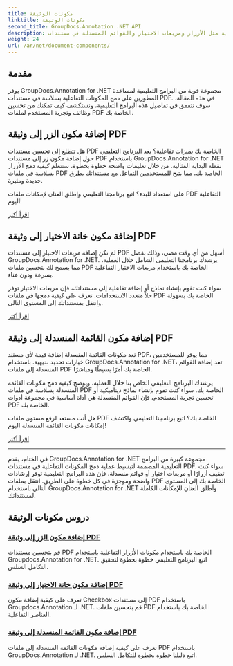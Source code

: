 ```yaml
---
title: مكونات الوثيقة
linktitle: مكونات الوثيقة
second_title: GroupDocs.Annotation .NET API
description: اكتشف برامج تعليمية شاملة حول دمج المكونات التفاعلية مثل الأزرار ومربعات الاختيار والقوائم المنسدلة في مستندات PDF باستخدام GroupDocs.Annotation .NET.
weight: 24
url: /ar/net/document-components/
---
```

## مقدمة

يوفر GroupDocs.Annotation for .NET مجموعة قوية من البرامج التعليمية لمساعدة المطورين على دمج المكونات التفاعلية بسلاسة في مستندات PDF. في هذه المقالة، سوف نتعمق في تفاصيل هذه البرامج التعليمية، ونستكشف كيف تمكنك من تحسين وظائف وتجربة المستخدم لملفات PDF الخاصة بك.

## إضافة مكون الزر إلى وثيقة PDF

هل تتطلع إلى تحسين مستندات PDF الخاصة بك بميزات تفاعلية؟ يعد البرنامج التعليمي حول إضافة مكون زر إلى مستندات PDF باستخدام GroupDocs.Annotation for .NET نقطة البداية المثالية. من خلال تعليمات واضحة خطوة بخطوة، ستتعلم كيفية دمج الأزرار بسلاسة في ملفات PDF الخاصة بك، مما يتيح للمستخدمين التفاعل مع مستنداتك بطرق جديدة ومثيرة.

على استعداد للبدء؟ اتبع برنامجنا التعليمي واطلق العنان لإمكانات ملفات PDF التفاعلية اليوم!

[اقرأ أكثر](./add-button-component-to-pdf/)

## إضافة مكون خانة الاختيار إلى وثيقة PDF

لم تكن إضافة مربعات الاختيار إلى مستندات PDF أسهل من أي وقت مضى، وذلك بفضل GroupDocs.Annotation for .NET. يرشدك برنامجنا التعليمي الشامل خلال العملية، مما يسمح لك بتحسين ملفات PDF الخاصة بك باستخدام مربعات الاختيار التفاعلية بسرعة ودون عناء.

سواء كنت تقوم بإنشاء نماذج أو إضافة تفاعلية إلى مستنداتك، فإن مربعات الاختيار توفر حلاً متعدد الاستخدامات. تعرف على كيفية دمجها في ملفات PDF الخاصة بك بسهولة وانتقل بمستنداتك إلى المستوى التالي.

[اقرأ أكثر](./add-checkbox-component-to-pdf/)

## إضافة مكون القائمة المنسدلة إلى وثيقة PDF

تعد مكونات القائمة المنسدلة إضافة قيمة لأي مستند PDF، مما يوفر للمستخدمين خيارات تحديد بديهية. باستخدام GroupDocs.Annotation for .NET، تعد إضافة القوائم المنسدلة إلى ملفات PDF الخاصة بك أمرًا بسيطًا ومباشرًا.

يرشدك البرنامج التعليمي الخاص بنا خلال العملية، ويوضح كيفية دمج مكونات القائمة المنسدلة بسلاسة في ملفات PDF الخاصة بك. سواء كنت تقوم بإنشاء نماذج ديناميكية أو تحسين تجربة المستخدم، فإن القوائم المنسدلة هي أداة أساسية في مجموعة أدوات PDF الخاصة بك.

هل أنت مستعد لرفع مستوى ملفات PDF الخاصة بك؟ اتبع برنامجنا التعليمي واكتشف إمكانات مكونات القائمة المنسدلة اليوم!

[اقرأ أكثر](./add-dropdown-component-to-pdf/)

---

في الختام، يقدم GroupDocs.Annotation for .NET مجموعة كبيرة من البرامج التعليمية المصممة لتبسيط عملية دمج المكونات التفاعلية في مستندات PDF. سواء كنت تضيف أزرارًا أو مربعات اختيار أو قوائم منسدلة، فإن هذه البرامج التعليمية توفر إرشادات واضحة وموجزة في كل خطوة على الطريق. انتقل بملفات PDF الخاصة بك إلى المستوى التالي باستخدام GroupDocs.Annotation for .NET وأطلق العنان للإمكانات الكاملة لمستنداتك.
## دروس مكونات الوثيقة
### [إضافة مكون الزر إلى وثيقة PDF](./add-button-component-to-pdf/)
قم بتحسين مستندات PDF الخاصة بك باستخدام مكونات الأزرار التفاعلية باستخدام Groupdocs.Annotation for .NET. اتبع البرنامج التعليمي خطوة بخطوة لتحقيق التكامل السلس.
### [إضافة مكون خانة الاختيار إلى وثيقة PDF](./add-checkbox-component-to-pdf/)
تعرف على كيفية إضافة مكون Checkbox إلى مستندات PDF باستخدام Groupdocs.Annotation لـ .NET. قم بتحسين ملفات PDF الخاصة بك باستخدام العناصر التفاعلية.
### [إضافة مكون القائمة المنسدلة إلى وثيقة PDF](./add-dropdown-component-to-pdf/)
تعرف على كيفية إضافة مكونات القائمة المنسدلة إلى ملفات PDF باستخدام GroupDocs.Annotation لـ .NET. اتبع دليلنا خطوة بخطوة للتكامل السلس.